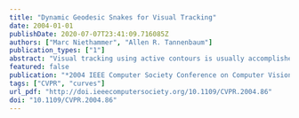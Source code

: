 ```yaml
---
title: "Dynamic Geodesic Snakes for Visual Tracking"
date: 2004-01-01
publishDate: 2020-07-07T23:41:09.716085Z
authors: ["Marc Niethammer", "Allen R. Tannenbaum"]
publication_types: ["1"]
abstract: "Visual tracking using active contours is usually accomplished in a static framework. The active contour tracks the object of interest in a given frame of an image sequence, and then a subsequent prediction step ensures good initial placement for the next frame. This approach is unnatural; the curve evolution gets decoupled from the actual dynamics of the objects to be tracked. True dynamic approaches exist, all being marker particle based, and thus prone to the shortcomings of such particle-based implementations. In particular, topological changes are not handled naturally in this framework. The now ”classical” level set approach is tailored for codimension one evolutions. However, dynamic curve evolution is at least of codimension two. We propose a natural, efficient, level set based approach for dynamic curve evolution which removes the artificial separation of segmentation and prediction, while retaining all the desirable properties of level set formulations. This is based on a new energy minimization functional which for the first time puts dynamics into the geodesic active contour framework."
featured: false
publication: "*2004 IEEE Computer Society Conference on Computer Vision and Pattern Recognition (CVPR 2004), with CD-ROM, 27 June - 2 July 2004, Washington, DC, USA*"
tags: ["CVPR", "curves"]
url_pdf: "http://doi.ieeecomputersociety.org/10.1109/CVPR.2004.86"
doi: "10.1109/CVPR.2004.86"
---
```


